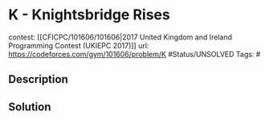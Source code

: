 # K - Knightsbridge Rises

contest: [[CFICPC/101606/101606|2017 United Kingdom and Ireland Programming Contest (UKIEPC 2017)]]
url: https://codeforces.com/gym/101606/problem/K
#Status/UNSOLVED
Tags: #

## Description

## Solution

